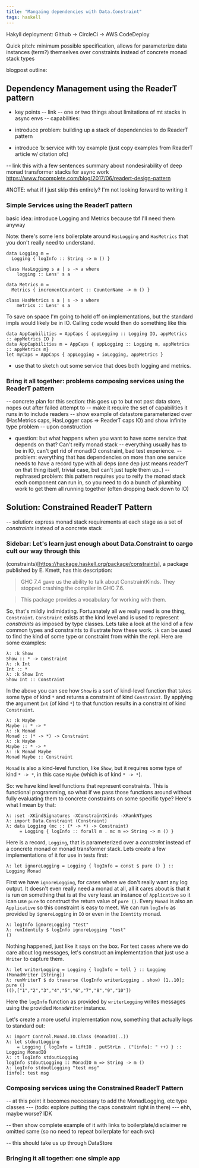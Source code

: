 ```yaml
---
title: "Mangaing dependencies with Data.Constraint"
tags: haskell
---
```


Hakyll deployment: Github -> CircleCi -> AWS CodeDeploy

Quick pitch: minimum possible specification, allows for parameterize data instances (term?) themselves over constraints instead of concrete monad stack types

<!--more-->


blogpost outline:

## Dependency Management using the ReaderT pattern

- key points
-- link
-- one or two things about limitations of mt stacks in async envs
-- capabilities:

- introduce problem: building up a stack of dependencies to do ReaderT pattern
- introduce 1x service with toy example (just copy examples from ReaderT article w/ citation ofc)


-- link this with a few sentences summary about nondesirability of deep monad transformer stacks for async work
https://www.fpcomplete.com/blog/2017/06/readert-design-pattern


#NOTE: what if I just skip this entirely? I'm not looking forward to writing it
### Simple Services using the ReaderT pattern

basic idea: introduce Logging and Metrics because tbf I'll need them anyway

Note: there's some lens boilerplate around `HasLogging` and `HasMetrics` that you don't really need to understand.

```
data Logging m = 
  Logging { logInfo :: String -> m () }

class HasLogging s a | s -> a where
    logging :: Lens' s a

data Metrics m =
  Metrics { incrementCounterC :: CounterName -> m () }

class HasMetrics s a | s -> a where
    metrics :: Lens' s a
```

To save on space I'm going to hold off on implementations, but the standard impls would likely be in IO. 
Calling code would then do something like this

```
data AppCapbilities = AppCaps { appLogging :: Logging IO, appMetrics :: appMetrics IO }
data AppCapbilities m = AppCaps { appLogging :: Logging m, appMetrics :: appMetrics m}
let myCaps = AppCaps { appLogging = ioLogging, appMetrics }
```


- use that to sketch out some service that does both logging and metrics.

### Bring it all together: problems composing services using the ReaderT pattern

-- concrete plan for this section: this goes up to but not past data store, nopes out after failed attempt to
-- make it require the set of capabilities it runs in to include readers
-- show example of datastore parameterized over (HasMetrics caps, HasLogger caps => ReaderT caps IO) and show infinite type problem
--  upon construction

- question: but what happens when you want to have some service that depends on that? Can't reify monad stack
-- everything usually has to be in IO, can't get rid of monadIO constraint, bad test experience.
-- problem: everything that has dependencies on more than one service needs to have a record type with all deps
            (one dep just means readerT on that thing itself, trivial case, but can't just tuple them up..)
-- rephrased problem: this pattern requires you to reify the monad stack each component can run in, so you
                      need to do a bunch of plumbing work to get them all running together (often dropping back down to IO)

## Solution: Constrained ReaderT Pattern

-- solution: express monad stack requirements at each stage as a set of _constraints_ instead of a concrete stack

### Sidebar: Let's learn just enough about Data.Constraint to cargo cult our way through this

(constraints)[https://hackage.haskell.org/package/constraints], a package published by E. Kmett, has this description:

> GHC 7.4 gave us the ability to talk about ConstraintKinds. They stopped crashing the compiler in GHC 7.6.

>This package provides a vocabulary for working with them.


So, that's mildly indimidating. Fortuanately all we really need is one thing, `Constraint`. `Constraint` exists
at the kind level and is used to represent _constraints_ as imposed by type classes. Lets take a look at the kind
of a few common types and constraints to illustrate how these work. `:k` can be used to find the kind of some 
type or constraint from within the repl. Here are some examples:

```
λ: :k Show
Show :: * -> Constraint
λ: :k Int
Int :: *
λ: :k Show Int
Show Int :: Constraint
```

In the above you can see how `Show` is a sort of kind-level function that takes some type of kind `*` and
returns a constraint of kind `Constraint`. By applying the argument `Int` (of kind `*`) to that function
results in a constraint of kind `Constraint`.

```
λ: :k Maybe
Maybe :: * -> *
λ: :k Monad
Monad :: (* -> *) -> Constraint
λ: :k Maybe
Maybe :: * -> *
λ: :k Monad Maybe
Monad Maybe :: Constraint
```

`Monad` is also a kind-level function, like `Show`, but it requires some type of kind `* -> *`, in this
case `Maybe` (which is of kind `* -> *`).

So: we have kind level functions that represent constraints. This is functional programming, so what if
we pass those functions around without fully evaluating them to concrete constraints on some specific type?
Here's what I mean by that:

```
λ: :set -XKindSignatures -XConstraintKinds -XRankNTypes 
λ: import Data.Constraint (Constraint)
λ: data Logging (mc :: (* -> *) -> Constraint) 
     = Logging { logInfo :: forall m . mc m => String -> m () }
```

Here is a record, `Logging`, that is parameterized over a _constraint_ instead of a concrete monad or monad
transformer stack. Lets create a few implementations of it for use in tests first:

```
λ: let ignoreLogging = Logging { logInfo = const $ pure () } :: Logging Monad
```

First we have `ignoreLogging`, for cases where we don't really want any log output. It doesn't 
even really need a monad at all, all it cares about is that it is run on something that is at the
very least an instance of `Applicative` so it ican use `pure` to construct the return value of
`pure ()`. Every `Monad` is also an `Applicative` so this constraint is easy to meet. We can 
run `logInfo` as provided by `ignoreLogging` in `IO` or even in the `Identity` monad.

``` 
λ: logInfo ignoreLogging "test"
λ: runIdentity $ logInfo ignoreLogging "test"
()
```

Nothing happened, just like it says on the box. For test cases where we do care about log messages,
let's construct an implementation that just use a `Writer` to capture them.

```
λ: let writerLogging = Logging { logInfo = tell } :: Logging (MonadWriter [String])
λ: runWriterT $ do traverse (logInfo writerLogging . show) [1..10]; pure ()
((),["1","2","3","4","5","6","7","8","9","10"])
```

Here the `logInfo` function as provided by `writerLogging` writes messages using the provided 
`MonadWriter` instance.

Let's create a more useful implementation now, something that actually logs to standard out:

```
λ: import Control.Monad.IO.Class (MonadIO(..))
λ: let stdoutLogging 
    = Logging { logInfo = liftIO . putStrLn . ("[info]: " ++) } :: Logging MonadIO
λ: :t logInfo stdoutLogging
logInfo stdoutLogging :: MonadIO m => String -> m ()
λ: logInfo stdoutLogging "test msg"
[info]: test msg
```

### Composing services using the Constrained ReaderT Pattern

-- at this point it becomes neccessary to add the MonadLogging, etc type classes 
--- (todo: explore putting the caps constraint right in there)
--- ehh, maybe worse? IDK

-- then show complete example of it with links to boilerplate/disclaimer re omitted same (so no need to repeat boilerplate for each svc)

-- this should take us up through DataStore

### Bringing it all together: one simple app
